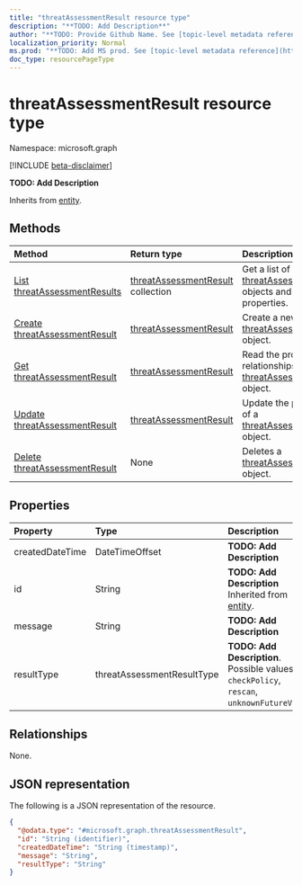 ```yaml
---
title: "threatAssessmentResult resource type"
description: "**TODO: Add Description**"
author: "**TODO: Provide Github Name. See [topic-level metadata reference](https://msgo.azurewebsites.net/add/document/guidelines/metadata.html#topic-level-metadata)**"
localization_priority: Normal
ms.prod: "**TODO: Add MS prod. See [topic-level metadata reference](https://msgo.azurewebsites.net/add/document/guidelines/metadata.html#topic-level-metadata)**"
doc_type: resourcePageType
---
```


# threatAssessmentResult resource type

Namespace: microsoft.graph

[!INCLUDE [beta-disclaimer](../../includes/beta-disclaimer.md)]

**TODO: Add Description**


Inherits from [entity](../resources/entity.md).

## Methods
|Method|Return type|Description|
|:---|:---|:---|
|[List threatAssessmentResults](../api/threatassessmentresult-list.md)|[threatAssessmentResult](../resources/threatassessmentresult.md) collection|Get a list of the [threatAssessmentResult](../resources/threatassessmentresult.md) objects and their properties.|
|[Create threatAssessmentResult](../api/threatassessmentresult-create.md)|[threatAssessmentResult](../resources/threatassessmentresult.md)|Create a new [threatAssessmentResult](../resources/threatassessmentresult.md) object.|
|[Get threatAssessmentResult](../api/threatassessmentresult-get.md)|[threatAssessmentResult](../resources/threatassessmentresult.md)|Read the properties and relationships of a [threatAssessmentResult](../resources/threatassessmentresult.md) object.|
|[Update threatAssessmentResult](../api/threatassessmentresult-update.md)|[threatAssessmentResult](../resources/threatassessmentresult.md)|Update the properties of a [threatAssessmentResult](../resources/threatassessmentresult.md) object.|
|[Delete threatAssessmentResult](../api/threatassessmentresult-delete.md)|None|Deletes a [threatAssessmentResult](../resources/threatassessmentresult.md) object.|

## Properties
|Property|Type|Description|
|:---|:---|:---|
|createdDateTime|DateTimeOffset|**TODO: Add Description**|
|id|String|**TODO: Add Description** Inherited from [entity](../resources/entity.md).|
|message|String|**TODO: Add Description**|
|resultType|threatAssessmentResultType|**TODO: Add Description**. Possible values are: `checkPolicy`, `rescan`, `unknownFutureValue`.|

## Relationships
None.

## JSON representation
The following is a JSON representation of the resource.
<!-- {
  "blockType": "resource",
  "keyProperty": "id",
  "@odata.type": "microsoft.graph.threatAssessmentResult",
  "baseType": "microsoft.graph.entity",
  "openType": false
}
-->
``` json
{
  "@odata.type": "#microsoft.graph.threatAssessmentResult",
  "id": "String (identifier)",
  "createdDateTime": "String (timestamp)",
  "message": "String",
  "resultType": "String"
}
```

